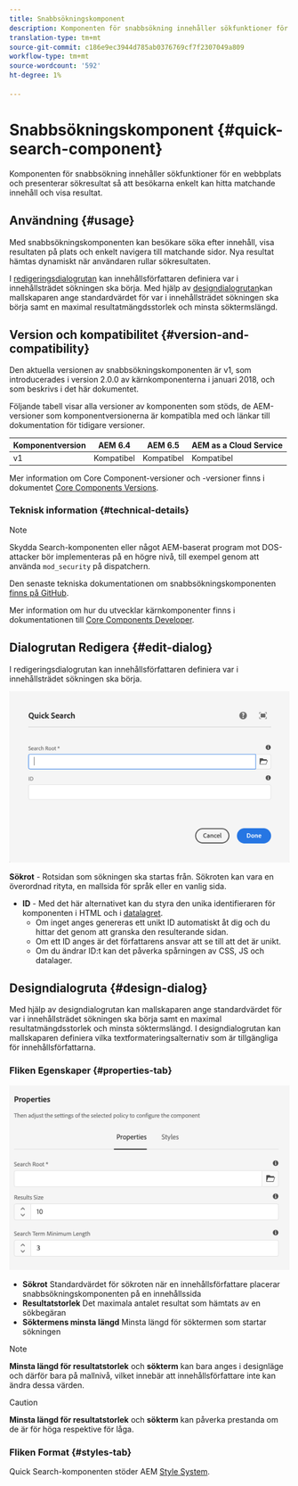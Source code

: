 ```yaml
---
title: Snabbsökningskomponent
description: Komponenten för snabbsökning innehåller sökfunktioner för en webbplats och presenterar sökresultat så att besökarna kan söka på webbplatsen och filtrera resultaten.
translation-type: tm+mt
source-git-commit: c186e9ec3944d785ab0376769cf7f2307049a809
workflow-type: tm+mt
source-wordcount: '592'
ht-degree: 1%

---
```



# Snabbsökningskomponent {#quick-search-component}

Komponenten för snabbsökning innehåller sökfunktioner för en webbplats och presenterar sökresultat så att besökarna enkelt kan hitta matchande innehåll och visa resultat.

## Användning {#usage}

Med snabbsökningskomponenten kan besökare söka efter innehåll, visa resultaten på plats och enkelt navigera till matchande sidor. Nya resultat hämtas dynamiskt när användaren rullar sökresultaten.

I [redigeringsdialogrutan](#edit-dialog) kan innehållsförfattaren definiera var i innehållsträdet sökningen ska börja. Med hjälp av [designdialogrutan](#design-dialog)kan mallskaparen ange standardvärdet för var i innehållsträdet sökningen ska börja samt en maximal resultatmängdsstorlek och minsta söktermslängd.

## Version och kompatibilitet {#version-and-compatibility}

Den aktuella versionen av snabbsökningskomponenten är v1, som introducerades i version 2.0.0 av kärnkomponenterna i januari 2018, och som beskrivs i det här dokumentet.

Följande tabell visar alla versioner av komponenten som stöds, de AEM-versioner som komponentversionerna är kompatibla med och länkar till dokumentation för tidigare versioner.

| Komponentversion | AEM 6.4 | AEM 6.5 | AEM as a Cloud Service |
|--- |--- |--- |---|
| v1 | Kompatibel | Kompatibel | Kompatibel |

Mer information om Core Component-versioner och -versioner finns i dokumentet [Core Components Versions](/help/versions.md).

### Teknisk information {#technical-details}

>[!NOTE]
>
>Skydda Search-komponenten eller något AEM-baserat program mot DOS-attacker bör implementeras på en högre nivå, till exempel genom att använda `mod_security` på dispatchern.

Den senaste tekniska dokumentationen om snabbsökningskomponenten [finns på GitHub](https://adobe.com/go/aem_cmp_tech_search_v1).

Mer information om hur du utvecklar kärnkomponenter finns i dokumentationen till [Core Components Developer](/help/developing/overview.md).

## Dialogrutan Redigera {#edit-dialog}

I redigeringsdialogrutan kan innehållsförfattaren definiera var i innehållsträdet sökningen ska börja.

![Redigeringsdialogrutan för snabbsökningskomponenten](/help/assets/quick-search-edit.png)

**Sökrot** - Rotsidan som sökningen ska startas från. Sökroten kan vara en överordnad rityta, en mallsida för språk eller en vanlig sida.
* **ID** - Med det här alternativet kan du styra den unika identifieraren för komponenten i HTML och i [datalagret](/help/developing/data-layer/overview.md).
   * Om inget anges genereras ett unikt ID automatiskt åt dig och du hittar det genom att granska den resulterande sidan.
   * Om ett ID anges är det författarens ansvar att se till att det är unikt.
   * Om du ändrar ID:t kan det påverka spårningen av CSS, JS och datalager.

## Designdialogruta {#design-dialog}

Med hjälp av designdialogrutan kan mallskaparen ange standardvärdet för var i innehållsträdet sökningen ska börja samt en maximal resultatmängdsstorlek och minsta söktermslängd. I designdialogrutan kan mallskaparen definiera vilka textformateringsalternativ som är tillgängliga för innehållsförfattarna.

### Fliken Egenskaper {#properties-tab}

![Snabbsökningskomponentens designdialogruta](/help/assets/quick-search-design.png)

* **Sökrot** Standardvärdet för sökroten när en innehållsförfattare placerar snabbsökningskomponenten på en innehållssida
* **Resultatstorlek** Det maximala antalet resultat som hämtats av en sökbegäran
* **Söktermens minsta längd** Minsta längd för söktermen som startar sökningen

>[!NOTE]
>
>**Minsta längd för resultatstorlek** och **sökterm** kan bara anges i designläge och därför bara på mallnivå, vilket innebär att innehållsförfattare inte kan ändra dessa värden.

>[!CAUTION]
>
>**Minsta längd för resultatstorlek** och **sökterm** kan påverka prestanda om de är för höga respektive för låga.

### Fliken Format {#styles-tab}

Quick Search-komponenten stöder AEM [Style System](/help/get-started/authoring.md#component-styling).
